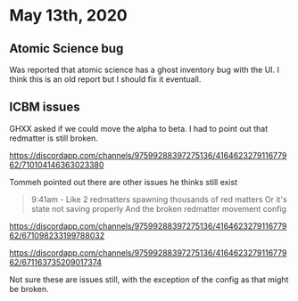 # May 13th, 2020

## Atomic Science bug

Was reported that atomic science has a ghost inventory bug with the UI. I think this is an old report but I should fix it eventuall.

## ICBM issues

GHXX asked if we could move the alpha to beta. I had to point out that redmatter is still broken.

https://discordapp.com/channels/97599288397275136/416462327911677962/710104146363023380

Tommeh pointed out there are other issues he thinks still exist

> 9:41am - Like 2 redmatters spawning thousands of red matters
Or it's state not saving properly
And the broken redmatter movement config

https://discordapp.com/channels/97599288397275136/416462327911677962/671098233199788032

https://discordapp.com/channels/97599288397275136/416462327911677962/671163735209017374

Not sure these are issues still, with the exception of the config as that might be broken.